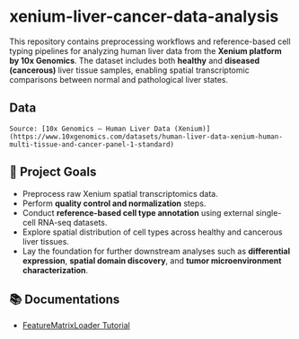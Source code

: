 # xenium-liver-cancer-data-analysis

This repository contains preprocessing workflows and reference-based cell typing pipelines for analyzing human liver data from the **Xenium platform by 10x Genomics**. The dataset includes both **healthy** and **diseased (cancerous)** liver tissue samples, enabling spatial transcriptomic comparisons between normal and pathological liver states.

## Data
    Source: [10x Genomics – Human Liver Data (Xenium)](https://www.10xgenomics.com/datasets/human-liver-data-xenium-human-multi-tissue-and-cancer-panel-1-standard)


## 📌 Project Goals

- Preprocess raw Xenium spatial transcriptomics data.
- Perform **quality control and normalization** steps.
- Conduct **reference-based cell type annotation** using external single-cell RNA-seq datasets.
- Explore spatial distribution of cell types across healthy and cancerous liver tissues.
- Lay the foundation for further downstream analyses such as **differential expression**, **spatial domain discovery**, and **tumor microenvironment characterization**.


## 📚 Documentations

- [FeatureMatrixLoader Tutorial](docs/feature_matrix_loader.md)

